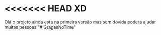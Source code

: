 <<<<<<< HEAD
XD
=======
Olá o projeto ainda esta na primeira versão mas sem dovida podera ajudar muitas pessoas
"# GragasNoTime" 
